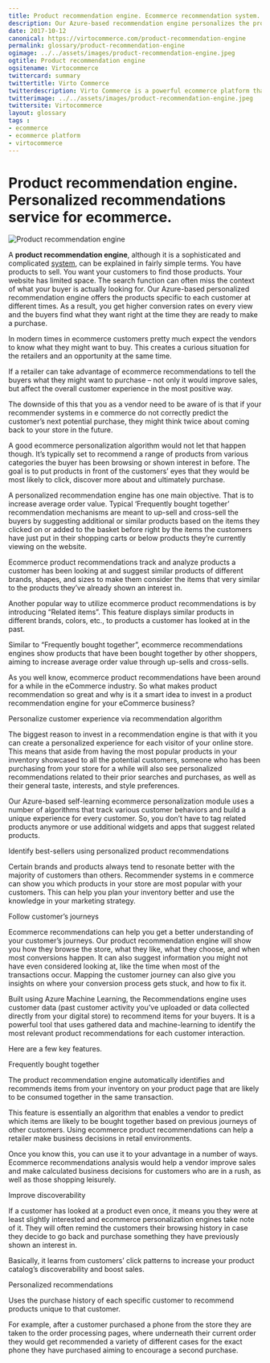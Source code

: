 ```yaml
--- 
title: Product recommendation engine. Ecommerce recommendation system.
description: Our Azure-based recommendation engine personalizes the products each customer sees at different times and consequently you get higher conversion rates on every view and the buyers find what they want right at the time they are ready to make a purchase. This article helps you to know what makes product recommendation so great and why is it a smart idea to invest in a product recommendation engine for your eCommerce business.
date: 2017-10-12
canonical: https://virtocommerce.com/product-recommendation-engine
permalink: glossary/product-recommendation-engine
ogimage: ../../assets/images/product-recommendation-engine.jpeg
ogtitle: Product recommendation engine
ogsitename: Virtocommerce
twittercard: summary
twittertitle: Virto Commerce
twitterdescription: Virto Commerce is a powerful ecommerce platform that includes everything you need to create an online store and sell online. Try it free with Free Community License
twitterimage: ../../assets/images/product-recommendation-engine.jpeg
twittersite: Virtocommerce
layout: glossary
tags : 
- ecommerce
- ecommerce platform
- virtocommerce 
---
```

<div class="business-cnt">
    <div class="head __cart">
        <h1>Product recommendation engine. Personalized recommendations service for ecommerce.</h1>
    </div>
    <img alt="Product recommendation engine" src="assets/images/product-recommendation-engine.jpeg" />
    <p class="text">A <strong>product recommendation engine</strong>, although it is a sophisticated and complicated <a href="{{ '/glossary/purchase-order-management-software' | absolute_url }}"> system</a>, can be explained in fairly simple terms. You have products to sell. You want your customers to find those products. Your website has limited space. The search function can often miss the context of what your buyer is actually looking for. Our Azure-based personalized recommendation engine offers the products specific to each customer at different times. As a result, you get higher conversion rates on every view and the buyers find what they want right at the time they are ready to make a purchase.</p>
    <p class="text">In modern times in ecommerce customers pretty much expect the vendors to know what they might want to buy. This creates a curious situation for the retailers and an opportunity at the same time.</p>
    <p class="text">If a retailer can take advantage of ecommerce recommendations to tell the buyers what they might want to purchase – not only it would improve sales, but affect the overall customer experience in the most positive way.</p>
    <p class="text">The downside of this that you as a vendor need to be aware of is that if your recommender systems in e commerce do not correctly predict the customer’s next potential purchase, they might think twice about coming back to your store in the future.</p>
    <p class="text">A good ecommerce personalization algorithm would not let that happen though. It’s typically set to recommend a range of products from various categories the buyer has been browsing or shown interest in before. The goal is to put products in front of the customers’ eyes that they would be most likely to click, discover more about and ultimately purchase.</p>
    <p class="text">A personalized recommendation engine has one main objective. That is to increase average order value. Typical ‘Frequently bought together’ recommendation mechanisms are meant to up-sell and cross-sell the buyers by suggesting additional or similar products based on the items they clicked on or added to the basket before right by the items the customers have just put in their shopping carts or below products they’re currently viewing on the website.</p>
    <p class="text">Ecommerce product recommendations track and analyze products a customer has been looking at and suggest similar products of different brands, shapes, and sizes to make them consider the items that very similar to the products they’ve already shown an interest in. </p>
    <p class="text">Another popular way to utilize ecommerce product recommendations is by introducing “Related items”. This feature displays similar products in different brands, colors, etc., to products a customer has looked at in the past. </p>
    <p class="text">Similar to “Frequently bought together”, ecommerce recommendations engines show products that have been bought together by other shoppers, aiming to increase average order value through up-sells and cross-sells. </p>
    <p class="text">As you well know, ecommerce product recommendations have been around for a while in the eCommerce industry. So what makes product recommendation so great and why is it a smart idea to invest in a product recommendation engine for your eCommerce business?</p>
    <div class="section-title">Personalize customer experience via recommendation algorithm</div>
    <p class="text">The biggest reason to invest in a recommendation engine is that with it you can create a personalized experience for each visitor of your online store. This means that aside from having the most popular products in your inventory showcased to all the potential customers, someone who has been purchasing from your store for a while will also see personalized recommendations related to their prior searches and purchases, as well as their general taste, interests, and style preferences.</p>
    <p class="text">Our Azure-based self-learning ecommerce personalization module uses a number of algorithms that track various customer behaviors and build a unique experience for every customer. So, you don’t have to tag related products anymore or use additional widgets and apps that suggest related products.</p> 
    <div class="section-title">Identify best-sellers using personalized product recommendations</div>
    <p class="text">Certain brands and products always tend to resonate better with the majority of customers than others. Recommender systems in e commerce can show you which products in your store are most popular with your customers. This can help you plan your inventory better and use the knowledge in your marketing strategy.</p>
    <div class="section-title">Follow customer’s journeys</div>
    <p class="text">Ecommerce recommendations can help you get a better understanding of your customer’s journeys. Our product recommendation engine will show you how they browse the store, what they like, what they choose, and when most conversions happen. It can also suggest information you might not have even considered looking at, like the time when most of the transactions occur. Mapping the customer journey can also give you insights on where your conversion process gets stuck, and how to fix it.</p>
    <p class="text">Built using Azure Machine Learning, the Recommendations engine uses customer data (past customer activity you’ve uploaded or data collected directly from your digital store) to recommend items for your buyers. It is a powerful tool that uses gathered data and machine-learning to identify the most relevant product recommendations for each customer interaction.</p>
    <p class="text">Here are a few key features.</p>
    <div class="section-title">Frequently bought together</div>
    <p class="text">The product recommendation engine automatically identifies and recommends items from your inventory on your product page that are likely to be consumed together in the same transaction.</p>
    <p class="text">This feature is essentially an algorithm that enables a vendor to predict which items are likely to be bought together based on previous journeys of other customers. Using ecommerce product recommendations can help a retailer make business decisions in retail environments. </p>
    <p class="text">Once you know this, you can use it to your advantage in a number of ways. Ecommerce recommendations analysis would help a vendor improve sales and make calculated business decisions for customers who are in a rush, as well as those shopping leisurely.</p>
    <div class="section-title">Improve discoverability</div>
    <p class="text">If a customer has looked at a product even once, it means you they were at least slightly interested and ecommerce personalization engines take note of it. They will often remind the customers their browsing history in case they decide to go back and purchase something they have previously shown an interest in.</p>
    <p class="text">Basically, it learns from customers’ click patterns to increase your product catalog’s discoverability and boost sales.</p>
    <div class="section-title">Personalized recommendations</div>
    <p class="text">Uses the purchase history of each specific customer to recommend products unique to that customer.</p>
    <p class="text">For example, after a customer purchased a phone from the store they are taken to the order processing pages, where underneath their current order they would get recommended a variety of different cases for the exact phone they have purchased aiming to encourage a second purchase.</p>
</div>
